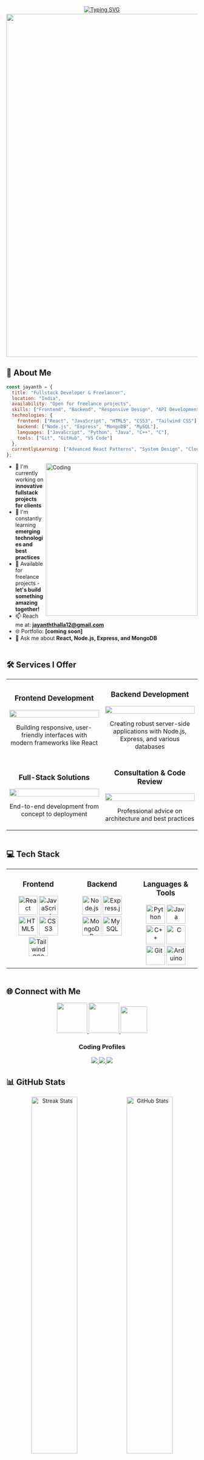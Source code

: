 <!-- Header Section with Dynamic Text Effect -->
<div align="center">
  <a href="https://git.io/typing-svg">
    <img src="https://readme-typing-svg.demolab.com?font=Poppins&weight=600&size=40&duration=4000&pause=1000&color=6C63FF&center=true&vCenter=true&width=600&lines=Hi+there%2C+I'm+Jayanth+Thalla;Fullstack+Developer;Freelance+Professional;Problem+Solver" alt="Typing SVG" />
  </a>
</div>

<!-- Animated Divider -->
<img src="https://user-images.githubusercontent.com/74038190/212284100-561aa473-3905-4a80-b561-0d28506553ee.gif" width="100%" height="3">

<!-- Profile Banner with Brief Description -->
<div align="center">
  <img src="https://user-images.githubusercontent.com/74038190/213910845-af37a709-8995-40d6-be59-724526e3c3d7.gif" width="900">
</div>

<!-- About Me Section -->
## 🚀 About Me
```javascript
const jayanth = {
  title: "Fullstack Developer & Freelancer",
  location: "India",
  availability: "Open for freelance projects",
  skills: ["Frontend", "Backend", "Responsive Design", "API Development"],
  technologies: {
    frontend: ["React", "JavaScript", "HTML5", "CSS3", "Tailwind CSS"],
    backend: ["Node.js", "Express", "MongoDB", "MySQL"],
    languages: ["JavaScript", "Python", "Java", "C++", "C"],
    tools: ["Git", "GitHub", "VS Code"]
  },
  currentlyLearning: ["Advanced React Patterns", "System Design", "Cloud Architecture"]
};
```

<img align="right" alt="Coding" width="400" src="https://miro.medium.com/v2/resize:fit:1272/1*ZSVmWGcc1weENb0ShawWxw.gif">

- 🔭 I'm currently working on **innovative fullstack projects for clients**
- 🌱 I'm constantly learning **emerging technologies and best practices**
- 💼 Available for freelance projects - **let's build something amazing together!**
- 📫 Reach me at: **jayanththalla12@gmail.com**
- 🌐 Portfolio: **[coming soon]**
- 💬 Ask me about **React, Node.js, Express, and MongoDB**

<!-- Animated Divider -->
<img src="https://user-images.githubusercontent.com/74038190/212284100-561aa473-3905-4a80-b561-0d28506553ee.gif" width="100%" height="3">

<!-- Services Section -->
## 🛠️ Services I Offer

<table>
  <tr>
    <td width="50%">
      <h3 align="center">Frontend Development</h3>
      <p align="center">
        <img src="https://user-images.githubusercontent.com/74038190/212257467-871d32b7-e401-42e8-a166-fcfd7baa4c6b.gif" width="100%">
      </p>
      <p align="center">Building responsive, user-friendly interfaces with modern frameworks like React</p>
    </td>
    <td width="50%">
      <h3 align="center">Backend Development</h3>
      <p align="center">
        <img src="https://user-images.githubusercontent.com/74038190/212257472-08e52665-c503-4bd9-aa20-f5a4dae769b5.gif" width="100%">
      </p>
      <p align="center">Creating robust server-side applications with Node.js, Express, and various databases</p>
    </td>
  </tr>
  <tr>
    <td width="50%">
      <h3 align="center">Full-Stack Solutions</h3>
      <p align="center">
        <img src="https://user-images.githubusercontent.com/74038190/212257468-1e9a91f1-b626-4baa-b15d-5c385dfa7ed2.gif" width="100%">
      </p>
      <p align="center">End-to-end development from concept to deployment</p>
    </td>
    <td width="50%">
      <h3 align="center">Consultation & Code Review</h3>
      <p align="center">
        <img src="https://user-images.githubusercontent.com/74038190/212281775-b468df30-4edc-4bf8-a4ee-f52e1aaddc86.gif" width="100%">
      </p>
      <p align="center">Professional advice on architecture and best practices</p>
    </td>
  </tr>
</table>

<!-- Animated Divider -->
<img src="https://user-images.githubusercontent.com/74038190/212284100-561aa473-3905-4a80-b561-0d28506553ee.gif" width="100%" height="3">

<!-- Tech Stack Section with Modern Layout -->
## 💻 Tech Stack

<div align="center">
  <table>
    <tr>
      <td valign="top" width="33%">
        <h3 align="center">Frontend</h3>
        <div align="center">
          <img src="https://profilinator.rishav.dev/skills-assets/react-original-wordmark.svg" alt="React" height="50" />
          <img src="https://profilinator.rishav.dev/skills-assets/javascript-original.svg" alt="JavaScript" height="50" />
          <img src="https://profilinator.rishav.dev/skills-assets/html5-original-wordmark.svg" alt="HTML5" height="50" />
          <img src="https://profilinator.rishav.dev/skills-assets/css3-original-wordmark.svg" alt="CSS3" height="50" />
          <img src="https://profilinator.rishav.dev/skills-assets/tailwindcss.svg" alt="Tailwind CSS" height="50" />
        </div>
      </td>
      <td valign="top" width="33%">
        <h3 align="center">Backend</h3>
        <div align="center">
          <img src="https://profilinator.rishav.dev/skills-assets/nodejs-original-wordmark.svg" alt="Node.js" height="50" />
          <img src="https://profilinator.rishav.dev/skills-assets/express-original-wordmark.svg" alt="Express.js" height="50" />
          <img src="https://profilinator.rishav.dev/skills-assets/mongodb-original-wordmark.svg" alt="MongoDB" height="50" />
          <img src="https://profilinator.rishav.dev/skills-assets/mysql-original-wordmark.svg" alt="MySQL" height="50" />
        </div>
      </td>
      <td valign="top" width="33%">
        <h3 align="center">Languages & Tools</h3>
        <div align="center">
          <img src="https://profilinator.rishav.dev/skills-assets/python-original.svg" alt="Python" height="50" />
          <img src="https://profilinator.rishav.dev/skills-assets/java-original-wordmark.svg" alt="Java" height="50" />
          <img src="https://profilinator.rishav.dev/skills-assets/cplusplus-original.svg" alt="C++" height="50" />
          <img src="https://profilinator.rishav.dev/skills-assets/c-original.svg" alt="C" height="50" />
          <img src="https://profilinator.rishav.dev/skills-assets/git-scm-icon.svg" alt="Git" height="50" />
          <img src="https://cdn.worldvectorlogo.com/logos/arduino-1.svg" alt="Arduino" height="50" />
        </div>
      </td>
    </tr>
  </table>
</div>

<!-- Animated Divider -->
<img src="https://user-images.githubusercontent.com/74038190/212284100-561aa473-3905-4a80-b561-0d28506553ee.gif" width="100%" height="3">

<!-- Connect with Me Section -->
## 🌐 Connect with Me

<div align="center">
  <a href="https://linkedin.com/in/thalla-jayanth-28a04525a" target="_blank">
    <img src="https://user-images.githubusercontent.com/74038190/235294012-0a55e343-37ad-4b0f-924f-c8431d9d2483.gif" width="80">
  </a>
  <a href="https://twitter.com/jayanth__1" target="_blank">
    <img src="https://user-images.githubusercontent.com/74038190/235294011-b8074c31-9097-4a65-a594-4151b58743a8.gif" width="80">
  </a>
  <a href="mailto:jayanththalla12@gmail.com">
    <img src="https://user-images.githubusercontent.com/74038190/216122065-2f028bae-25d6-4a3c-bc9f-175394ed5011.png" width="70">
  </a>
</div>

<div align="center">
  <h3>Coding Profiles</h3>
  <a href="https://www.leetcode.com/22h51a6658" target="_blank">
    <img src="https://img.shields.io/badge/-LeetCode-FFA116?style=for-the-badge&logo=LeetCode&logoColor=black" />
  </a>
  <a href="https://codeforces.com/profile/22h51a6658" target="_blank">
    <img src="https://img.shields.io/badge/Codeforces-445f9d?style=for-the-badge&logo=Codeforces&logoColor=white" />
  </a>
  <a href="https://www.codechef.com/users/jay34" target="_blank">
    <img src="https://img.shields.io/badge/CodeChef-%23964B00.svg?style=for-the-badge&logo=CodeChef&logoColor=white" />
  </a>
</div>

<!-- Animated Divider -->
<img src="https://user-images.githubusercontent.com/74038190/212284100-561aa473-3905-4a80-b561-0d28506553ee.gif" width="100%" height="3">

<!-- GitHub Stats with Modern Layout -->
## 📊 GitHub Stats

<div align="center">
  <img src="https://github-readme-streak-stats.herokuapp.com/?user=jayanththalla&theme=tokyonight&hide_border=true" width="49%" alt="Streak Stats" />
  <img src="https://github-readme-stats.vercel.app/api?username=jayanththalla&show_icons=true&theme=tokyonight&hide_border=true" width="49%" alt="GitHub Stats" />
</div>

<div align="center">
  <img src="https://github-readme-stats.vercel.app/api/top-langs/?username=jayanththalla&theme=tokyonight&hide_border=true&layout=compact" alt="Top Languages" />
</div>

<div align="center">
  <img src="https://github-profile-trophy.vercel.app/?username=jayanththalla&theme=tokyonight&column=7&no-frame=true" alt="Trophy" />
</div>

<!-- Animated Footer -->
<img src="https://raw.githubusercontent.com/trinib/trinib/a5f17399d881c5651a89bfe4a621893f5e56c192/images/footer.svg" width="100%">

<div align="center">
  <img src="https://komarev.com/ghpvc/?username=jayanththalla&label=Profile%20Views&color=blueviolet&style=flat-square" alt="Profile Views" />
</div>
